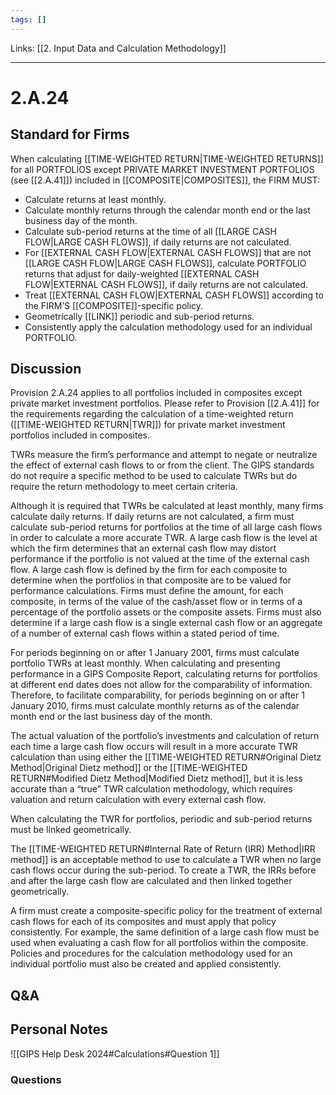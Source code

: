```yaml
---
tags: []
---
```

Links: [[2. Input Data and Calculation Methodology]]
___
# 2.A.24
## Standard for Firms
When calculating [[TIME-WEIGHTED RETURN|TIME-WEIGHTED RETURNS]] for all PORTFOLIOS except PRIVATE MARKET INVESTMENT PORTFOLIOS (see [[2.A.41]]) included in [[COMPOSITE|COMPOSITES]], the FIRM MUST:
- Calculate returns at least monthly.
- Calculate monthly returns through the calendar month end or the last business day of the month.
- Calculate sub-period returns at the time of all [[LARGE CASH FLOW|LARGE CASH FLOWS]], if daily returns are not calculated.
- For [[EXTERNAL CASH FLOW|EXTERNAL CASH FLOWS]] that are not [[LARGE CASH FLOW|LARGE CASH FLOWS]], calculate PORTFOLIO returns that adjust for daily-weighted [[EXTERNAL CASH FLOW|EXTERNAL CASH FLOWS]], if daily returns are not calculated.
- Treat [[EXTERNAL CASH FLOW|EXTERNAL CASH FLOWS]] according to the FIRM’S [[COMPOSITE]]-specific policy.
- Geometrically [[LINK]] periodic and sub-period returns.
- Consistently apply the calculation methodology used for an individual PORTFOLIO.
## Discussion
Provision 2.A.24 applies to all portfolios included in composites except private market investment portfolios. Please refer to Provision [[2.A.41]] for the requirements regarding the calculation of a time-weighted return ([[TIME-WEIGHTED RETURN|TWR]]) for private market investment portfolios included in composites.

TWRs measure the firm’s performance and attempt to negate or neutralize the effect of external cash flows to or from the client. The GIPS standards do not require a specific method to be used to calculate TWRs but do require the return methodology to meet certain criteria.

Although it is required that TWRs be calculated at least monthly, many firms calculate daily returns. If daily returns are not calculated, a firm must calculate sub-period returns for portfolios at the time of all large cash flows in order to calculate a more accurate TWR. A large cash flow is the level at which the firm determines that an external cash flow may distort performance if the portfolio is not valued at the time of the external cash flow. A large cash flow is defined by the firm for each composite to determine when the portfolios in that composite are to be valued for performance calculations. Firms must define the amount, for each composite, in terms of the value of the cash/asset flow or in terms of a percentage of the portfolio assets or the composite assets. Firms must also determine if a large cash flow is a single external cash flow or an aggregate of a number of external cash flows within a stated period of time.

For periods beginning on or after 1 January 2001, firms must calculate portfolio TWRs at least monthly. When calculating and presenting performance in a GIPS Composite Report, calculating returns for portfolios at different end dates does not allow for the comparability of information. Therefore, to facilitate comparability, for periods beginning on or after 1 January 2010, firms must calculate monthly returns as of the calendar month end or the last business day of the month.

The actual valuation of the portfolio’s investments and calculation of return each time a large cash flow occurs will result in a more accurate TWR calculation than using either the [[TIME-WEIGHTED RETURN#Original Dietz Method|Original Dietz method]] or the [[TIME-WEIGHTED RETURN#Modified Dietz Method|Modified Dietz method]], but it is less accurate than a “true” TWR calculation methodology, which requires valuation and return calculation with every external cash flow.

When calculating the TWR for portfolios, periodic and sub-period returns must be linked geometrically.

The [[TIME-WEIGHTED RETURN#Internal Rate of Return (IRR) Method|IRR method]] is an acceptable method to use to calculate a TWR when no large cash flows occur during the sub-period. To create a TWR, the IRRs before and after the large cash flow are calculated and then linked together geometrically.

A firm must create a composite-specific policy for the treatment of external cash flows for each of its composites and must apply that policy consistently. For example, the same definition of a large cash flow must be used when evaluating a cash flow for all portfolios within the composite. Policies and procedures for the calculation methodology used for an individual portfolio must also be created and applied consistently.
## Q&A

## Personal Notes
![[GIPS Help Desk 2024#Calculations#Question 1]]

### Questions